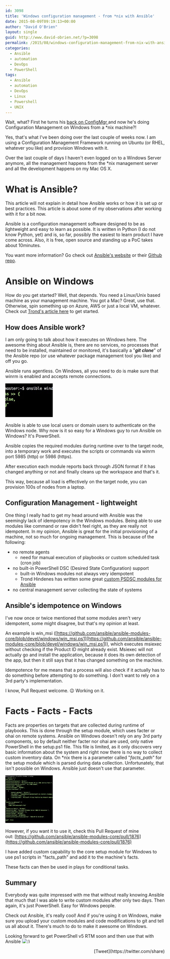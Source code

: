 ```yaml
---
id: 3098
title: 'Windows configuration management - from *nix with Ansible'
date: 2015-08-09T09:19:13+00:00
author: "David O'Brien"
layout: single
guid: http://www.david-obrien.net/?p=3098
permalink: /2015/08/windows-configuration-management-from-nix-with-ansible/
categories:
  - Ansible
  - automation
  - DevOps
  - PowerShell
tags:
  - Ansible
  - automation
  - DevOps
  - Linux
  - Powershell
  - UNIX
---
```

Wait, what? First he turns his [back on ConfigMgr ](http://www.david-obrien.net/2015/07/from-here-on-automating-the-universe/)and now he's doing Configuration Management on Windows from a *nix machine?!

Yes, that's what I've been doing over the last couple of weeks now. I am using a Configuration Management Framework running on Ubuntu (or RHEL, whatever you like) and provision Windows with it.
  
Over the last couple of days I haven't even logged on to a Windows Server anymore, all the management happens from the *nix management server and all the development happens on my Mac OS X.

# What is Ansible?

This article will not explain in detail how Ansible works or how it is set up or best practices. This article is about some of my observations after working with it for a bit now.

Ansible is a configuration management software designed to be as lightweight and easy to learn as possible. It is written in Python (I do not know Python, yet) and is, so far, possibly the easiest to learn product I have come across. Also, it is free, open source and standing up a PoC takes about 10minutes.
  
You want more information? Go check out [Ansible's website](http://www.ansible.com) or their [Github repo](http://github.com/ansible).

# Ansible on Windows

How do you get started? Well, that depends. You need a Linux/Unix based machine as your management machine. You got a Mac? Great, use that. Otherwise, spin something up on Azure, AWS or just a local VM, whatever. Check out [Trond's article here](http://hindenes.com/trondsworking/2015/02/21/megapost-getting-up-and-running-with-ansible-and-dsc/) to get started.

## How does Ansible work?

I am only going to talk about how it executes on Windows here. The awesome thing about Ansible is, there are no services, no processes that need to be installed, maintained or monitored, it's basically a "**_git clone_**" of the Ansible repo (or use whatever package management tool you like) and off you go.
  
Ansible runs agentless. On Windows, all you need to do is make sure that winrm is enabled and accepts remote connections.

[<img class="img-responsive aligncenter size-thumbnail wp-image-3102" src="/media/2015/08/2015-08-09_08-39-54-150x106.jpg" alt="2015-08-09_08-39-54" width="150" height="106" />](/media/2015/08/2015-08-09_08-39-54.jpg)
  
Ansible is able to use local users or domain users to authenticate on the Windows node. Why now is it so easy for a Windows guy to run Ansible on Windows? It's PowerShell.
  
Ansible copies the required modules during runtime over to the target node, into a temporary work and executes the scripts or commands via winrm port 5985 (http) or 5986 (https).
  
After execution each module reports back through JSON format if it has changed anything or not and finally cleans up the workspace and that's it.

This way, because all load is effectively on the target node, you can provision 100s of nodes from a laptop.

## Configuration Management - lightweight

One thing I really had to get my head around with Ansible was the seemingly lack of idempotency in the Windows modules. Being able to use modules like command or raw didn't feel right, as they are really not idempotent. In my opinion, Ansible is great for the initial provisioning of a machine, not so much for ongoing management. This is because of the following:

  * no remote agents 
      * need for manual execution of playbooks or custom scheduled task (cron job)
  * no built-in PowerShell DSC (Desired State Configuration) support 
      * built-in Windows modules not always very idempotent
      * Trond Hindenes has written some great [custom PSDSC modules for Ansible](https://github.com/trondhindenes/Ansible-win_dsc)
  * no central management server collecting the state of systems

## Ansible's idempotence on Windows

I've now once or twice mentioned that some modules aren't very idempotent, some might disagree, but that's my opinion at least.
  
An example is win_msi ([https://github.com/ansible/ansible-modules-core/blob/devel/windows/win_msi.ps1](https://github.com/ansible/ansible-modules-core/blob/devel/windows/win_msi.ps1)), which executes msiexec without checking if the Product ID might already exist. Msiexec will not actually go and install the application, because it does its own detection of the app, but then it still says that it has changed something on the machine.

Idempotence for me means that a process will also check if it actually has to do something before attempting to do something. I don't want to rely on a 3rd party's implementation.

I know, Pull Request welcome. 😉 Working on it.

# Facts - Facts - Facts

Facts are properties on targets that are collected during runtime of playbooks. This is done through the setup module, which uses facter or ohai on remote systems. Ansible on Windows doesn't rely on any 3rd party components, so by default neither facter nor ohai are used, only native PowerShell in the setup.ps1 file. This file is limited, as it only discovers very basic information about the system and right now there is no way to collect custom inventory data. On *nix there is a parameter called "_facts_path_" for the setup module which is parsed during data collection. Unfortunately, that isn't possible on Windows. Ansible just doesn't use that parameter.

[<img class="img-responsive aligncenter size-thumbnail wp-image-3101" src="/media/2015/08/2015-08-09_08-29-27-150x150.jpg" alt="2015-08-09_08-29-27" width="150" height="150" />](/media/2015/08/2015-08-09_08-29-27.jpg)
  
However, if you want it to use it, check this Pull Request of mine out: [https://github.com/ansible/ansible-modules-core/pull/1876](https://github.com/ansible/ansible-modules-core/pull/1876)

I have added custom capability to the core setup module for Windows to use ps1 scripts in "facts_path" and add it to the machine's facts.

These facts can then be used in plays for conditional tasks.

## Summary

Everybody was quite impressed with me that without really knowing Ansible that much that I was able to write custom modules after only two days. Then again, it's just PowerShell. Easy for Windows people.
  
Check out Ansible, it's really cool! And if you're using it on Windows, make sure you upload your custom modules and code modifications to git and tell us all about it. There's much to do to make it awesome on Windows.

Looking forward to get PowerShell v5 RTM soon and then use that with Ansible 
<img src="http://www.david-obrien.net/David/wp-includes/images/smilies/simple-smile.png" alt=":)" class="wp-smiley" style="height: 1em; max-height: 1em;" /> 

<div style="float: right; margin-left: 10px;">
  [Tweet](https://twitter.com/share)
</div>


